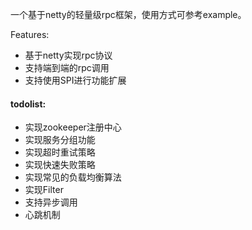 一个基于netty的轻量级rpc框架，使用方式可参考example。

Features:
+ 基于netty实现rpc协议
+ 支持端到端的rpc调用
+ 支持使用SPI进行功能扩展

#### todolist:
+ 实现zookeeper注册中心
+ 实现服务分组功能
+ 实现超时重试策略
+ 实现快速失败策略
+ 实现常见的负载均衡算法
+ 实现Filter
+ 支持异步调用
+ 心跳机制